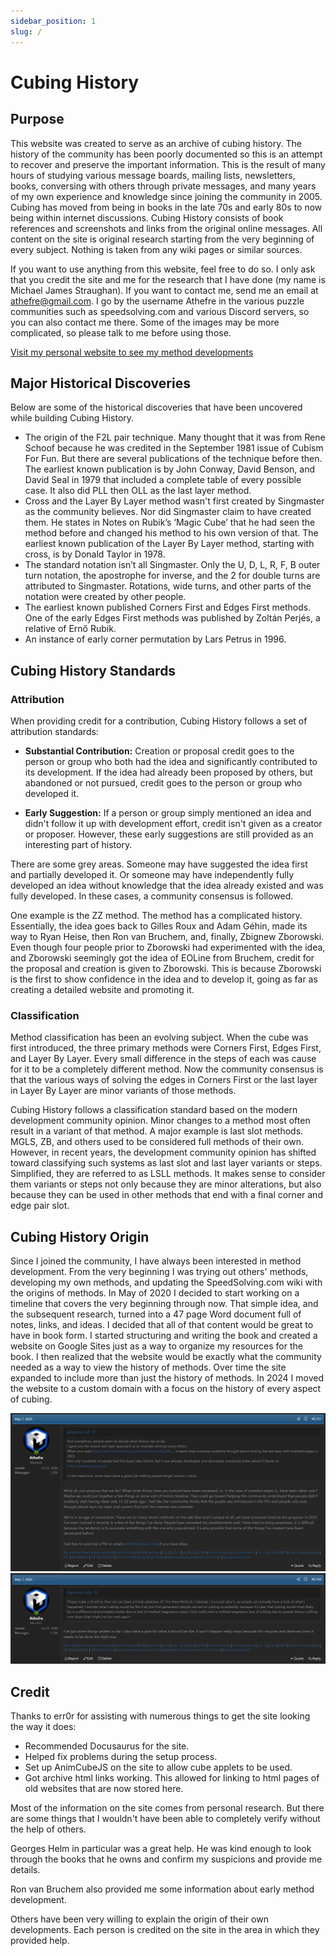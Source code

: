 ```yaml
---
sidebar_position: 1
slug: /
---
```


# Cubing History

## Purpose

This website was created to serve as an archive of cubing history. The history of the community has been poorly documented so this is an attempt to recover and preserve the important information. This is the result of many hours of studying various message boards, mailing lists, newsletters, books, conversing with others through private messages, and many years of my own experience and knowledge since joining the community in 2005. Cubing has moved from being in books in the late 70s and early 80s to now being within internet discussions. Cubing History consists of book references and screenshots and links from the original online messages. All content on the site is original research starting from the very beginning of every subject. Nothing is taken from any wiki pages or similar sources.

If you want to use anything from this website, feel free to do so. I only ask that you credit the site and me for the research that I have done (my name is Michael James Straughan). If you want to contact me, send me an email at athefre@gmail.com. I go by the username Athefre in the various puzzle communities such as speedsolving.com and various Discord servers, so you can also contact me there. Some of the images may be more complicated, so please talk to me before using those.

[Visit my personal website to see my method developments](https://sites.google.com/site/athefre)

## Major Historical Discoveries

Below are some of the historical discoveries that have been uncovered while building Cubing History.

- The origin of the F2L pair technique. Many thought that it was from Rene Schoof because he was credited in the September 1981 issue of Cubism For Fun. But there are several publications of the technique before then. The earliest known publication is by John Conway, David Benson, and David Seal in 1979 that included a complete table of every possible case. It also did PLL then OLL as the last layer method.
- Cross and the Layer By Layer method wasn't first created by Singmaster as the community believes. Nor did Singmaster claim to have created them. He states in Notes on Rubik’s ‘Magic Cube’ that he had seen the method before and changed his method to his own version of that. The earliest known publication of the Layer By Layer method, starting with cross, is by Donald Taylor in 1978.
- The standard notation isn’t all Singmaster. Only the U, D, L, R, F, B outer turn notation, the apostrophe for inverse, and the 2 for double turns are attributed to Singmaster. Rotations, wide turns, and other parts of the notation were created by other people.
- The earliest known published Corners First and Edges First methods. One of the early Edges First methods was published by Zoltán Perjés, a relative of Ernő Rubik.
- An instance of early corner permutation by Lars Petrus in 1996.

## Cubing History Standards

### Attribution

When providing credit for a contribution, Cubing History follows a set of attribution standards:

- **Substantial Contribution:** Creation or proposal credit goes to the person or group who both had the idea and significantly contributed to its development. If the idea had already been proposed by others, but abandoned or not pursued, credit goes to the person or group who developed it.

- **Early Suggestion:** If a person or group simply mentioned an idea and didn't follow it up with development effort, credit isn't given as a creator or proposer. However, these early suggestions are still provided as an interesting part of history.

There are some grey areas. Someone may have suggested the idea first and partially developed it. Or someone may have independently fully developed an idea without knowledge that the idea already existed and was fully developed. In these cases, a community consensus is followed.

One example is the ZZ method. The method has a complicated history. Essentially, the idea goes back to Gilles Roux and Adam Géhin, made its way to Ryan Heise, then Ron van Bruchem, and, finally, Zbignew Zborowski. Even though four people prior to Zborowski had experimented with the idea, and Zborowski seemingly got the idea of EOLine from Bruchem, credit for the proposal and creation is given to Zborowski. This is because Zborowski is the first to show confidence in the idea and to develop it, going as far as creating a detailed website and promoting it.

### Classification

Method classification has been an evolving subject. When the cube was first introduced, the three primary methods were Corners First, Edges First, and Layer By Layer. Every small difference in the steps of each was cause for it to be a completely different method. Now the community consensus is that the various ways of solving the edges in Corners First or the last layer in Layer By Layer are minor variants of those methods.

Cubing History follows a classification standard based on the modern development community opinion. Minor changes to a method most often result in a variant of that method. A major example is last slot methods. MGLS, ZB, and others used to be considered full methods of their own. However, in recent years, the development community opinion has shifted toward classifying such systems as last slot and last layer variants or steps. Simplified, they are referred to as LSLL methods. It makes sense to consider them variants or steps not only because they are minor alterations, but also because they can be used in other methods that end with a final corner and edge pair slot.

## Cubing History Origin

Since I joined the community, I have always been interested in method development. From the very beginning I was trying out others' methods, developing my own methods, and updating the SpeedSolving.com wiki with the origins of methods. In May of 2020 I decided to start working on a timeline that covers the very beginning through now. That simple idea, and the subsequent research, turned into a 47 page Word document full of notes, links, and ideas. I decided that all of that content would be great to have in book form. I started structuring and writing the book and created a website on Google Sites just as a way to organize my resources for the book. I then realized that the website would be exactly what the community needed as a way to view the history of methods. Over time the site expanded to include more than just the history of methods. In 2024 I moved the website to a custom domain with a focus on the history of every aspect of cubing.

[![](img/HomePage/Origin1.png)](https://www.speedsolving.com/threads/the-new-method-substep-concept-idea-thread.40975/post-1368431)
[![](img/HomePage/Origin2.png)](https://www.speedsolving.com/threads/the-new-method-substep-concept-idea-thread.40975/post-1368527)

## Credit

Thanks to err0r for assisting with numerous things to get the site looking the way it does:
- Recommended Docusaurus for the site.
- Helped fix problems during the setup process.
- Set up AnimCubeJS on the site to allow cube applets to be used.
- Got archive html links working. This allowed for linking to html pages of old websites that are now stored here.

Most of the information on the site comes from personal research. But there are some things that I wouldn't have been able to completely verify without the help of others.

Georges Helm in particular was a great help. He was kind enough to look through the books that he owns and confirm my suspicions and provide me details.

Ron van Bruchem also provided me some information about early method development.

Others have been very willing to explain the origin of their own developments. Each person is credited on the site in the area in which they provided help.